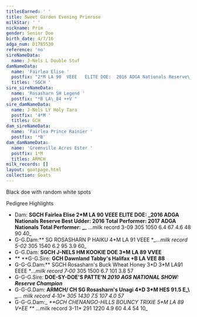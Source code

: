 ```yaml
---
titlesEarned: ' '
title: Sweet Garden Evening Primrose
milkStar: ' '
nickname: Prim
gender: Senior Doe
birth_date: 4/7/16
adga_num: D1785530
reference: 'no'
sireNameData:
  name: J-Nels L Double Stuf
damNameData:
  name: 'Fairlea Elise '
  postfix: "2*M LA 90  VEEE   ELITE DOE:  2016 ADGA Nationals Reserve\_Best Udder: 2016 Total Performer: 2017 ADGA Nationals Total\_Performer;   ...milk record 3-09 305 1050 6.4 67 4.6 48 90 40 "
  titles: 'SGCH '
sire_sireNameData:
  name: 'Rosasharn SH Legend '
  postfix: "*B LA\_84 ++V "
sire_damNameData:
  name: J-Nels LY Holy Tara
  postfix: '4*M '
  titles: GCH
dam_sireNameData:
  name: 'Fairlea Prince Rainier '
  postfix: '*B'
dam_damNameData:
  name: 'Greenville Acres Ester '
  postfix: 1*M
  titles: ARMCH
milk_records: []
layout: goatpage.html
collection: Goats
---
```

Black doe with random white spots

Pedigree Highlights

* Dam: **SGCH Fairlea Elise 2*M LA 90  VEEE   ELITE DOE: _2016 ADGA Nationals Reserve Best Udder: 2016 Total Performer: 2017 ADGA Nationals Total Performer: _**_  ...milk record 3-09 305 1050 6.4 67 4.6 48 90 40_
* G-G.Dam:** SG ROSASHARN P HAIKU 4*M LA 91 VEEE **_...milk record 5-02* 305 1540 6.2 95 3.9 60_
* G-G.Dam: **SGCH J-NELS HM KOOKIE DOE 3*M LA 89 VVEE**
* ** **G-G.Sire: **GCH Dawnland Tabby's Halifax +B LA VEE 88**
* G-G-G.Dam:** SGCH Rosasharn's Buck Wheat Honey 3\*D 3\*M LA91 EEEE        **...milk record 7‑00* 305 1500 6.7 101 3.8 57
* G-G-G.Sire: **DOE-SY-DOE'S PATTE'N  _2010 AGS NATIONAL  SHOW: Reserve Champion_**
* G-G-G.Dam: **ARMCH/ CH SG Rosasharn's Unagi 4\*D 3\*M  HES 91.5 E_\    _**_... milk record 4‑10* 305 1430 7.5 107 4.0 57_
*  G-G-G.Dam:_ _**GCH CHENANGO-HILLS BOUNCY TRIXIE 5*M  LA 89 V+EE_ _**_ ...milk record 3-11* 291 1220 4.9 60 4.4 54 10_
